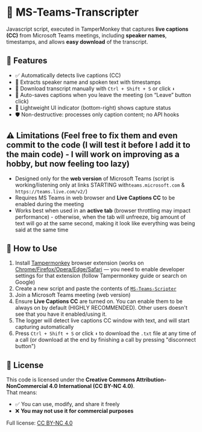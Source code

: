 # 📝 MS-Teams-Transcripter

Javascript script, executed in TamperMonkey that captures **live captions (CC)** from Microsoft Teams meetings, including **speaker names**, timestamps, and allows **easy download** of the transcript.

## 🚀 Features

- ✅ Automatically detects live captions (CC)
- 🧠 Extracts speaker name and spoken text with timestamps
- 💾 Download transcript manually with `Ctrl + Shift + S` or click `⬇️`
- 🛑 Auto-saves captions when you leave the meeting (on “Leave” button click)
- 🧩 Lightweight UI indicator (bottom-right) shows capture status
- 🛡️ Non-destructive: processes only caption content; no API hooks

## ⚠️ Limitations (Feel free to fix them and even commit to the code (I will test it before I add it to the main code) - I will work on improving as a hobby, but now feeling too lazy)

- Designed only for the **web version** of Microsoft Teams (script is working/listening only at links STARTING with`teams.microsoft.com` & ` https://teams.live.com/v2/`)
- Requires MS Teams in web browser and **Live Captions CC** to be enabled during the meeting
- Works best when used in an **active tab** (browser throttling may impact performance) - otherwise, when the tab will unfreeze, big amount of text will go at the same second, making it look like everything was being said at the same time


## 🔧 How to Use

1. Install [Tampermonkey](https://chromewebstore.google.com/detail/tampermonkey/dhdgffkkebhmkfjojejmpbldmpobfkfo) browser extension (works on [Chrome/Firefox/Opera/Edge/Safari](https://www.tampermonkey.net/) — you need to enable developer settings for that extension (follow Tampermonkey guide or search on Google)
2. Create a new script and paste the contents of [`MS-Teams-Scripter`](https://github.com/NotProgrammerForSureForReddit/MS-Teams-Transcripter/blob/main/MS-Teams-Transcripter)
3. Join a Microsoft Teams meeting (web version)
4. Ensure **Live Captions CC** are turned on. You can enable them to be always on by default (HIGHLY RECOMMENDED). Other users doesn't see that you have it enabled/using it.
5. The logger will detect live captions CC window with text, and will start capturing automatically
6. Press `Ctrl + Shift + S` or click `⬇️` to download the `.txt` file at any time of a call (or download at the end by finishing a call by pressing "disconnect button")




## 📄 License

This code is licensed under the **Creative Commons Attribution-NonCommercial 4.0 International (CC BY-NC 4.0)**.  
That means:
- ✅ You can use, modify, and share it freely
- ❌ **You may not use it for commercial purposes**  

Full license: [CC BY-NC 4.0](https://creativecommons.org/licenses/by-nc/4.0/)
